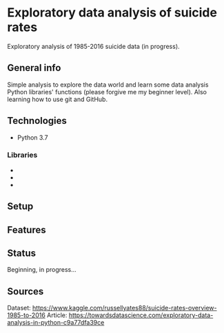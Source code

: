 # Exploratory data analysis of suicide rates
Exploratory analysis of 1985-2016 suicide data (in progress).

## General info
Simple analysis to explore the data world and learn some data analysis Python libraries' functions (please forgive me my beginner level).
Also learning how to use git and GitHub.

## Technologies
- Python 3.7
### Libraries
-
-
-

## Setup


## Features

## Status
Beginning, in progress...

## Sources
Dataset: https://www.kaggle.com/russellyates88/suicide-rates-overview-1985-to-2016
Article: https://towardsdatascience.com/exploratory-data-analysis-in-python-c9a77dfa39ce
